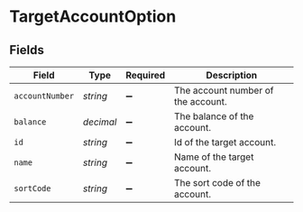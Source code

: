 # TargetAccountOption


## Fields

| Field                              | Type                               | Required                           | Description                        |
| ---------------------------------- | ---------------------------------- | ---------------------------------- | ---------------------------------- |
| `accountNumber`                    | *string*                           | :heavy_minus_sign:                 | The account number of the account. |
| `balance`                          | *decimal*                          | :heavy_minus_sign:                 | The balance of the account.        |
| `id`                               | *string*                           | :heavy_minus_sign:                 | Id of the target account.          |
| `name`                             | *string*                           | :heavy_minus_sign:                 | Name of the target account.        |
| `sortCode`                         | *string*                           | :heavy_minus_sign:                 | The sort code of the account.      |
